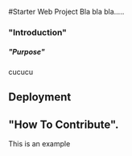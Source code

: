 #Starter Web Project
Bla bla bla.....
### "Introduction"

##### "Purpose"
cucucu

## Deployment

## "How To Contribute".

This is an example
